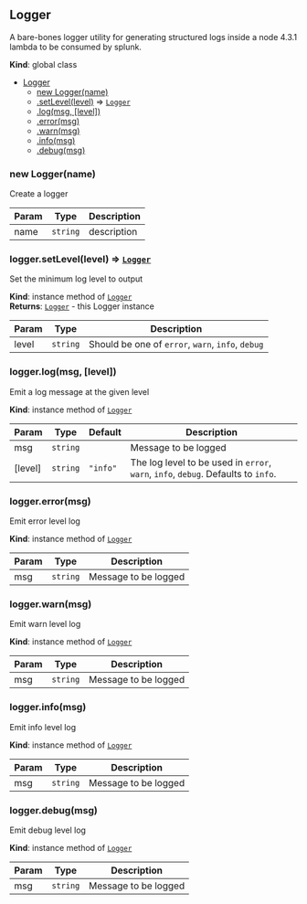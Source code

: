 <a name="Logger"></a>

## Logger
A bare-bones logger utility for generating structured
 logs inside a node 4.3.1 lambda to be consumed by splunk.

**Kind**: global class  

* [Logger](#Logger)
    * [new Logger(name)](#new_Logger_new)
    * [.setLevel(level)](#Logger+setLevel) ⇒ <code>[Logger](#Logger)</code>
    * [.log(msg, [level])](#Logger+log)
    * [.error(msg)](#Logger+error)
    * [.warn(msg)](#Logger+warn)
    * [.info(msg)](#Logger+info)
    * [.debug(msg)](#Logger+debug)

<a name="new_Logger_new"></a>

### new Logger(name)
Create a logger


| Param | Type | Description |
| --- | --- | --- |
| name | <code>string</code> | description |

<a name="Logger+setLevel"></a>

### logger.setLevel(level) ⇒ <code>[Logger](#Logger)</code>
Set the minimum log level to output

**Kind**: instance method of <code>[Logger](#Logger)</code>  
**Returns**: <code>[Logger](#Logger)</code> - this Logger instance  

| Param | Type | Description |
| --- | --- | --- |
| level | <code>string</code> | Should be one of `error`, `warn`, `info`, `debug` |

<a name="Logger+log"></a>

### logger.log(msg, [level])
Emit a log message at the given level

**Kind**: instance method of <code>[Logger](#Logger)</code>  

| Param | Type | Default | Description |
| --- | --- | --- | --- |
| msg | <code>string</code> |  | Message to be logged |
| [level] | <code>string</code> | <code>&quot;info&quot;</code> | The log level to be used in `error`, `warn`, `info`, `debug`. Defaults to `info`. |

<a name="Logger+error"></a>

### logger.error(msg)
Emit error level log

**Kind**: instance method of <code>[Logger](#Logger)</code>  

| Param | Type | Description |
| --- | --- | --- |
| msg | <code>string</code> | Message to be logged |

<a name="Logger+warn"></a>

### logger.warn(msg)
Emit warn level log

**Kind**: instance method of <code>[Logger](#Logger)</code>  

| Param | Type | Description |
| --- | --- | --- |
| msg | <code>string</code> | Message to be logged |

<a name="Logger+info"></a>

### logger.info(msg)
Emit info level log

**Kind**: instance method of <code>[Logger](#Logger)</code>  

| Param | Type | Description |
| --- | --- | --- |
| msg | <code>string</code> | Message to be logged |

<a name="Logger+debug"></a>

### logger.debug(msg)
Emit debug level log

**Kind**: instance method of <code>[Logger](#Logger)</code>  

| Param | Type | Description |
| --- | --- | --- |
| msg | <code>string</code> | Message to be logged |

